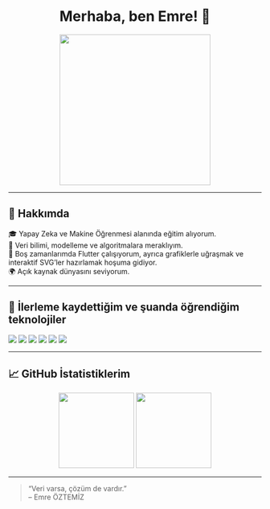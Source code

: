 <h1 align="center">Merhaba, ben Emre! 👋</h1>

<p align="center">
  <img src="https://raw.githubusercontent.com/emreoztemiz-ai-ml/emre-svg/main/emre.svg" width="300" />
</p>

---

## 🧠 Hakkımda

🎓 Yapay Zeka ve Makine Öğrenmesi alanında eğitim alıyorum.  
🧪 Veri bilimi, modelleme ve algoritmalara meraklıyım.  
🧩 Boş zamanlarımda Flutter çalışıyorum, ayrıca grafiklerle uğraşmak ve interaktif SVG’ler hazırlamak hoşuma gidiyor.  
🌍 Açık kaynak dünyasını seviyorum.

---

## 🚀 İlerleme kaydettiğim ve şuanda öğrendiğim teknolojiler

<p>
  <img src="https://img.shields.io/badge/Python-3776AB?style=flat&logo=python&logoColor=white"/>
  <img src="https://img.shields.io/badge/TensorFlow-FF6F00?style=flat&logo=tensorflow&logoColor=white"/>
  <img src="https://img.shields.io/badge/PyTorch-EE4C2C?style=flat&logo=pytorch&logoColor=white"/>
  <img src="https://img.shields.io/badge/Scikit--learn-F7931E?style=flat&logo=scikit-learn&logoColor=white"/>
  <img src="https://img.shields.io/badge/NumPy-013243?style=flat&logo=numpy&logoColor=white"/>
  <img src="https://img.shields.io/badge/Pandas-150458?style=flat&logo=pandas&logoColor=white"/>
</p>

---

## 📈 GitHub İstatistiklerim

<p align="center">
  <img src="https://github-readme-stats.vercel.app/api?username=emreoztemiz-ai-ml&show_icons=true&theme=tokyonight" height="150"/>
  <img src="https://github-readme-stats.vercel.app/api/top-langs/?username=emreoztemiz-ai-ml&layout=compact&theme=tokyonight" height="150"/>
</p>

---

> “Veri varsa, çözüm de vardır.”  
> – Emre ÖZTEMİZ
